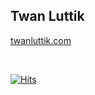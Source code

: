 
## Twan Luttik

[twanluttik.com](https://twan.link)

<br>

[![Hits](https://hits.seeyoufarm.com/api/count/incr/badge.svg?url=https%3A%2F%2Fgithub.com%2Fgjbae1212%2Fhit-counter&count_bg=%2379C83D&title_bg=%23555555&icon=&icon_color=%23E7E7E7&title=visist&edge_flat=false)](https://hits.seeyoufarm.com)
